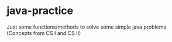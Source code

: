 # java-practice
Just some functions/methods to solve some simple java problems (Concepts from CS I and CS II)
